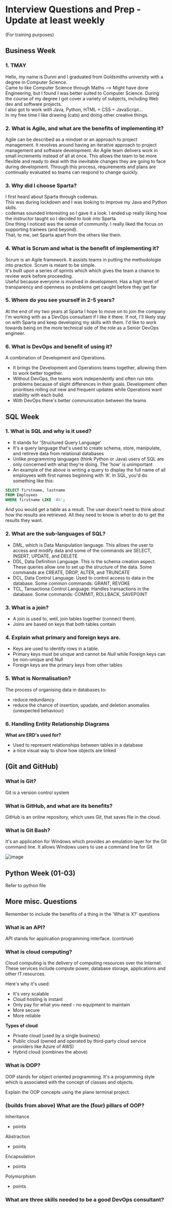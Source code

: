 # Interview Questions and Prep - Update at least weekly
(For training purposes)  

## Business Week

### 1. TMAY
Hello, my name is Dunni and I graduated from Goldsmiths university with a degree in Computer Science.  
Came to like Computer Science through Maths --> Might have done Engineering, but I found I was better suited to Computer Science. 
During the course of my degree I got cover a variety of subjects, including Web dev and software projects.  
I also got to work with Java, Python, HTML + CSS + JavaScript...  
In my free time I like drawing (cats) and doing other creative things.


### 2. What is Agile, and what are the benefits of implementing it?
Agile can be described as a mindset or an approach to project management. It revolves around having an iterative approach to project management and software development. An Agile team delivers work in small increments instead of all at once. This allows the team to be more flexible and ready to deal with the inevitable changes they are going to face during development. Through this process, requirements and plans are continually evaluated so teams can respond to change quickly.  

### 3. Why did I choose Sparta?  
I first heard about Sparta through codemas.  
This was during lockdown and I was looking to improve my Java and Python skills.  
codemas sounded interesting so I gave it a look. I ended up really liking how the instructor taught so I decided to look into Sparta  
One thing I noticed was the sense of community. I really liked the focus on supporting trainees (and beyond).  
That, to me, set Sparta apart from the others like them.  

### 4. What is Scrum and what is the benefit of implementing it?
Scrum is an Agile framework. It assists teams in putting the methodologie into practice. Scrum is meant to be simple.  
It's built upon a series of sprints which which gives the team a chance to review work before proceeding.  
Useful because everyone is involved in development. Has a high level of transparency and openness so problems get caught before they get far

### 5. Where do you see yourself in 2-5 years?
At the end of my two years at Sparta I hope to move on to join the company I'm working with as a DevOps consultant if I like it there. If not, I'll likely stay on with Sparta and keep developing my skills with them. I'd like to work towards being on the more technical side of the role as a Senior DevOps engineer.

### 6. What is DevOps and benefit of using it?
A combination of Development and Operations.  
- It brings the Development and Operations teams together, allowing them to work better together.
- Without DevOps, the teams work independently and often run into problems because of slight differences in their goals. Development often prioritises rolling out new and frequent updates while Operations want stability with each build.
- With DevOps there's better communication between the teams

## SQL Week

### 1. What is SQL and why is it used?
- It stands for 'Structured Query Language'
- It's a query language that's used to create schema, store, manipulate, and retireve data from relational databases
- Unlike programming languages (think Python or Java) users of SQL are only concerned with what they're doing. The 'how' is unimportant
- An example of the above is writing a query to display the full name of all employees with first names beginning with 'A'. In SQL, you'd do something like this:

``` SQL
SELECT firstname, lastname
FROM Employees
WHERE firstname LIKE 'A%';
```
And you would get a table as a result. The user doesn't need to think about how the results are retrieved. All they need to know is *what* to do to get the results they want.

### 2. What are the sub-languages of SQL?
- DML, which is Data Manipulation language. This allows the user to access and modify data and some of the commands are SELECT, INSERT, UPDATE, and DELETE
- DDL, Data Definition Language. This is the schema creation aspect. These queries allow one to set up the structure of the data. Some commands are CREATE, DROP, ALTER, and TRUNCATE
- DCL, Data Control Language. Used to control access to data in the database. Some common commands: GRANT, REVOKE
- TCL, Tansactiona Control Language. Handles transactions in the database. Some commands: COMMIT, ROLLBACK, SAVEPOINT

### 3. What is a join?
- A join is used to, well, join tables together (connect them).
- Joins are based on keys that both tables contain

### 4. Explain what primary and foreign keys are.
- Keys are used to identify rows in a table.
- Primary keys must be unique and cannot be *Null* while Foreign keys can be non-unique and *Null*
- Foreign keys are the primary keys from other tables

### 5. What is Normalisation?
The process of organising data in databases to:
- reduce redundancy
- reduce the chance of insertion, upadate, and deletion anomalies (unexpected behaviour) 

### 6. Handling Entity Relationship Diagrams
**What are ERD's used for?**  
- Used to represent relationships between tables in a database
- a nice visual way to show how objects are linked

## (Git and GitHub)

### What is Git?
Git is a version control system

### What is GitHub, and what are its benefits?
GitHub is an online repository, which uses Git, that saves file in the cloud.

### What is Git Bash?
It's an application for Windows which provides an emulation layer for the Git command line.
It allows Windows users to use a command line for Git

![image](https://user-images.githubusercontent.com/18092824/111987743-7cd07400-8b07-11eb-8061-2cf01fb9a0e7.png)

## Python Week (01-03)
Refer to python file

## More misc. Questions
Remember to include the benefits of a thing in the 'What is X?' questions

### What is an API?
API stands for application programming interface. (continue)

### What is cloud computing?
Cloud computing is the delivery of computing resources over the Internet. These services include compute power, database storage, applications and other IT resources.

Here's why it's used:
- It's very scalable
- Cloud hosting is instant
- Only pay for what you need - no equipment to maintain
- More secure
- More reliable

**Types of cloud**
- Private cloud (used by a single business)
- Public cloud (owned and operated by third-party cloud service providers like Azure of AWS)
- Hybrid cloud (combines the above)

### What is OOP?
OOP stands for object oriented programming. It's a programming style which is associated with the concept of classes and objects.

Explain the OOP concepts using the plane terminal project.

### (builds from above) What are the (four) pillars of OOP?
Inheritance
- points

Abstraction
- points

Encapsulation
- points

Polymorphism
- points

### What are three skills needed to be a good DevOps consultant?

